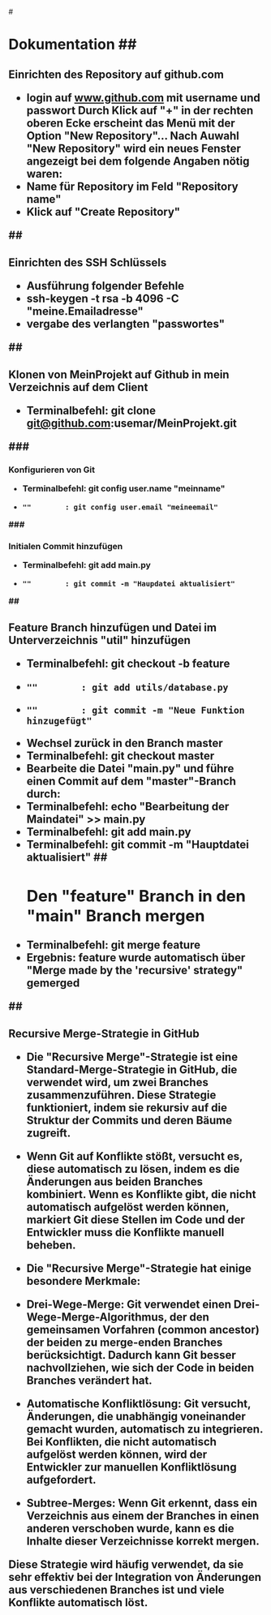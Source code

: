 #<h1>Dokumentation
##<h2> Einrichten des Repository auf github.com
- login auf www.github.com mit username und passwort
Durch Klick auf "+" in der rechten oberen Ecke erscheint das Menü mit der Option "New Repository"...
Nach Auwahl "New Repository" wird ein neues Fenster angezeigt bei dem folgende Angaben nötig waren:
- Name für Repository im Feld "Repository name"
- Klick auf "Create Repository"

##<h2>Einrichten des SSH Schlüssels 
- Ausführung folgender Befehle
- ssh-keygen -t rsa -b 4096 -C "meine.Emailadresse"
- vergabe des verlangten "passwortes"

##<h2>Klonen von MeinProjekt auf Github in mein Verzeichnis auf dem Client
- Terminalbefehl: git clone git@github.com:usemar/MeinProjekt.git

###<h3>Konfigurieren von Git
- Terminalbefehl: git config user.name "meinname"
-     ""        : git config user.email "meineemail"

###<h3>Initialen Commit hinzufügen
- Terminalbefehl: git  add main.py
-     ""        : git commit -m "Haupdatei aktualisiert"
##<h2>Feature Branch hinzufügen und Datei im Unterverzeichnis "util"  hinzufügen
- Terminalbefehl: git checkout -b feature
-     ""        : git add utils/database.py
-     ""        : git commit -m "Neue Funktion hinzugefügt"
- Wechsel zurück in den Branch master
- Terminalbefehl: git checkout master
- Bearbeite die Datei "main.py" und führe einen Commit auf dem "master"-Branch durch:
- Terminalbefehl: echo "Bearbeitung der Maindatei" >> main.py
- Terminalbefehl: git add main.py
- Terminalbefehl: git commit -m "Hauptdatei aktualisiert"
##<h2>Den "feature" Branch in den "main" Branch mergen
- Terminalbefehl: git merge feature
- Ergebnis: feature wurde automatisch über "Merge made by the 'recursive' strategy" gemerged

##<h2>Recursive Merge-Strategie in GitHub
- Die "Recursive Merge"-Strategie ist eine Standard-Merge-Strategie in GitHub, die verwendet wird, um zwei Branches zusammenzuführen. Diese Strategie funktioniert, indem sie rekursiv auf die Struktur der Commits und deren Bäume zugreift.
- Wenn Git auf Konflikte stößt, versucht es, diese automatisch zu lösen, indem es die Änderungen aus beiden Branches kombiniert. Wenn es Konflikte gibt, die nicht automatisch aufgelöst werden können, markiert Git diese Stellen im Code und der Entwickler muss die Konflikte manuell beheben.
- Die "Recursive Merge"-Strategie hat einige besondere Merkmale:

- Drei-Wege-Merge: Git verwendet einen Drei-Wege-Merge-Algorithmus, der den gemeinsamen Vorfahren (common ancestor) der beiden zu merge-enden Branches berücksichtigt. Dadurch kann Git besser nachvollziehen, wie sich der Code in beiden Branches verändert hat.
- Automatische Konfliktlösung: Git versucht, Änderungen, die unabhängig voneinander gemacht wurden, automatisch zu integrieren. Bei Konflikten, die nicht automatisch aufgelöst werden können, wird der Entwickler zur manuellen Konfliktlösung aufgefordert.
- Subtree-Merges: Wenn Git erkennt, dass ein Verzeichnis aus einem der Branches in einen anderen verschoben wurde, kann es die Inhalte dieser Verzeichnisse korrekt mergen.

Diese Strategie wird häufig verwendet, da sie sehr effektiv bei der Integration von Änderungen aus verschiedenen Branches ist und viele Konflikte automatisch löst.